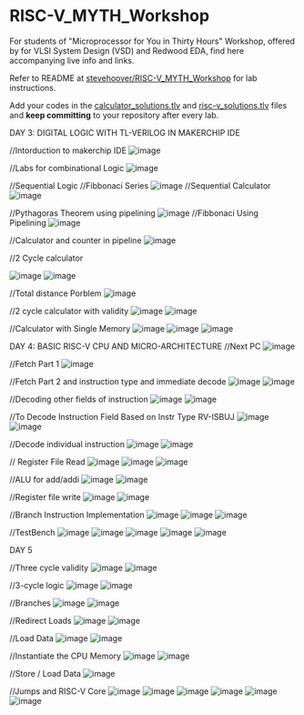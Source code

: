 # RISC-V_MYTH_Workshop

For students of "Microprocessor for You in Thirty Hours" Workshop, offered by for VLSI System Design (VSD) and Redwood EDA, find here accompanying live info and links.

Refer to README at [stevehoover/RISC-V_MYTH_Workshop](https://github.com/stevehoover/RISC-V_MYTH_Workshop) for lab instructions.

Add your codes in the [calculator_solutions.tlv](calculator_solutions.tlv) and [risc-v_solutions.tlv](risc-v_solutions.tlv) files and **keep committing** to your repository after every lab.

DAY 3:
DIGITAL LOGIC WITH TL-VERILOG IN MAKERCHIP IDE

//Intorduction to makerchip IDE
![image](https://user-images.githubusercontent.com/92938137/170808136-e4a76e87-604b-4769-83c2-1be11db23004.png)

//Labs for combinational Logic
![image](https://user-images.githubusercontent.com/92938137/170809678-7063cad8-4f61-400c-a99c-e3df91d2a141.png)

//Sequential Logic
//Fibbonaci Series
![image](https://user-images.githubusercontent.com/92938137/170808413-c62b72ac-b63e-494d-8f05-b5fdc1d6167d.png)
//Sequential Calculator
![image](https://user-images.githubusercontent.com/92938137/170810291-e397f43a-64f2-4efa-a5f4-54f13e0e809b.png)

//Pythagoras Theorem using pipelining
![image](https://user-images.githubusercontent.com/92938137/170810782-6d323e55-6dc1-4daa-80c5-861aa693bdab.png)
//Fibbonaci Using Pipelining
![image](https://user-images.githubusercontent.com/92938137/170811242-87af4067-57ad-4446-a9d6-739bd1f0c5fc.png)

//Calculator and counter in pipeline
![image](https://user-images.githubusercontent.com/92938137/170815690-94e0049d-e676-417c-b18e-8bb4fa462c52.png)

//2 Cycle calculator

![image](https://user-images.githubusercontent.com/92938137/170812865-8135f7b4-e183-4945-ba8a-c34e2d7886f6.png)
![image](https://user-images.githubusercontent.com/92938137/170812888-4ace255e-3d40-40f7-b73a-ee2c1d05cabf.png)

//Total distance Porblem
![image](https://user-images.githubusercontent.com/92938137/170814041-eab3b9a5-75ab-47c0-b43c-941d6d60d1ee.png)

//2 cycle calculator with validity
![image](https://user-images.githubusercontent.com/92938137/170816685-cb5b0b2c-abbf-4279-a199-c26e4f2f3f84.png)
![image](https://user-images.githubusercontent.com/92938137/170816700-8f160ef6-88b0-4ff0-a0ea-981c1c9b8360.png)

//Calculator with Single Memory
![image](https://user-images.githubusercontent.com/92938137/170878578-e173df05-4b54-4585-97a2-53a85ab28299.png)
![image](https://user-images.githubusercontent.com/92938137/170878603-dd91531d-3e2d-4c67-b948-de07d8604c30.png)
![image](https://user-images.githubusercontent.com/92938137/170878655-daf62abd-506e-4bf0-8a72-4086604a0bb7.png)


DAY 4:
BASIC RISC-V CPU AND MICRO-ARCHITECTURE
//Next PC
![image](https://user-images.githubusercontent.com/92938137/170819916-6c0e45e5-5112-4f4e-83d9-50112d18d7c4.png)

//Fetch Part 1
![image](https://user-images.githubusercontent.com/92938137/170820048-4b62bc41-d4d3-4c6c-a0cb-5c222d9a6429.png)

//Fetch Part 2 and instruction type and immediate decode
![image](https://user-images.githubusercontent.com/92938137/170824067-5bce710c-d1cb-4d12-bcb6-3013c950a7de.png)
![image](https://user-images.githubusercontent.com/92938137/170824087-1f7f9d05-42ba-40a8-b09f-01f6fc9dce77.png)

//Decoding other fields of instruction
![image](https://user-images.githubusercontent.com/92938137/170824435-81e1e08e-2684-4bcb-a660-3522f18a0404.png)
![image](https://user-images.githubusercontent.com/92938137/170824438-55e5c738-dce5-4767-bb69-320899632d95.png)

//To Decode Instruction Field Based on Instr Type RV-ISBUJ
![image](https://user-images.githubusercontent.com/92938137/170825404-58384194-0911-4025-ac99-f79d825faee5.png)
![image](https://user-images.githubusercontent.com/92938137/170825416-513e433f-534f-448d-a750-4860b4bd60e4.png)

//Decode individual instruction
![image](https://user-images.githubusercontent.com/92938137/170826071-a408bdca-7289-4c23-afe1-e7d7fe82f4b5.png)
![image](https://user-images.githubusercontent.com/92938137/170826083-677518e2-b854-44bf-bc65-e362f19be7b5.png)

// Register File Read 
![image](https://user-images.githubusercontent.com/92938137/170827535-8a329dda-bb65-4e32-9160-d5e5726d1989.png)
![image](https://user-images.githubusercontent.com/92938137/170827542-bb6aa84b-a922-4199-ad76-c18ee975242c.png)
![image](https://user-images.githubusercontent.com/92938137/170827546-daffaf0d-104c-4b97-978c-314f4026700e.png)

//ALU for add/addi
![image](https://user-images.githubusercontent.com/92938137/170827809-76f5288c-d27d-4df3-87df-b4a9f14ae9df.png)
![image](https://user-images.githubusercontent.com/92938137/170828360-218de152-e8c6-4c76-b106-05e120de27ab.png)

//Register file write
![image](https://user-images.githubusercontent.com/92938137/170828336-f45793bd-a682-4251-b93a-633b3194ad5c.png)
![image](https://user-images.githubusercontent.com/92938137/170828324-4b345f15-d386-4feb-931e-b0c3988b1b81.png)

//Branch Instruction Implementation
![image](https://user-images.githubusercontent.com/92938137/170831616-633043cc-4d56-421c-9765-c243fba67ac3.png)
![image](https://user-images.githubusercontent.com/92938137/170831641-e4c16ed9-1ae9-4b57-b17a-ac0321a61078.png)
![image](https://user-images.githubusercontent.com/92938137/170831679-61cd9ed8-12c1-4afa-be41-bca6be37f704.png)

//TestBench
![image](https://user-images.githubusercontent.com/92938137/170831933-eaefb266-f9ce-4220-8a5a-bb27452a5d3d.png)
![image](https://user-images.githubusercontent.com/92938137/170831954-30d03887-d407-4e6a-81be-3b380c3ef7ec.png)
![image](https://user-images.githubusercontent.com/92938137/170831959-ceb35c41-5b6f-45c0-b8c3-625922d6c8a2.png)
![image](https://user-images.githubusercontent.com/92938137/170831975-4978bb3c-28eb-4734-86e8-07ecbfcff1dd.png)
![image](https://user-images.githubusercontent.com/92938137/170831987-77d78be5-dfad-46f3-918c-021dcece3f67.png)

DAY 5

//Three cycle validity
![image](https://user-images.githubusercontent.com/92938137/170845738-48448eed-28e1-4f3e-8721-f59cf94513a8.png)
![image](https://user-images.githubusercontent.com/92938137/170845742-18b9219f-7c21-43a5-997e-be2dccea8bf7.png)

//3-cycle logic
![image](https://user-images.githubusercontent.com/92938137/170850829-d3b4f1f9-2882-4035-a8a1-3aef7ca87e24.png)
![image](https://user-images.githubusercontent.com/92938137/170850838-06615c74-d6d1-4c9c-a5f2-b299624a7240.png)

//Branches
![image](https://user-images.githubusercontent.com/92938137/170869384-13b371e7-0828-4ffb-b531-739f3daadcde.png)
![image](https://user-images.githubusercontent.com/92938137/170869393-8b5b1fb0-87d5-40be-8cff-628c3b9264c9.png)

//Redirect Loads
![image](https://user-images.githubusercontent.com/92938137/170874332-48eee3d8-d06f-4ad3-b9b0-cc92a826905a.png)
![image](https://user-images.githubusercontent.com/92938137/170874343-97dc8e3b-1cf9-400a-ae8d-b2349a599edc.png)

//Load Data
![image](https://user-images.githubusercontent.com/92938137/170875215-a400eebb-92b6-47d8-bb1d-1295bf1bcd76.png)
![image](https://user-images.githubusercontent.com/92938137/170875231-783e3299-b4d6-4121-9de6-afabf22c7429.png)

//Instantiate the CPU Memory
![image](https://user-images.githubusercontent.com/92938137/170875586-0f78c489-9ea1-41a7-8eaf-604f262470fc.png)
![image](https://user-images.githubusercontent.com/92938137/170875607-1f3cf0ac-198b-4c77-b191-9b02d649460b.png)

//Store / Load Data
![image](https://user-images.githubusercontent.com/92938137/170877732-c9a4f498-4e1f-4243-874e-48d8b8665e80.png)

//Jumps and RISC-V Core
![image](https://user-images.githubusercontent.com/92938137/170878242-fdaeceaf-3029-43f8-998e-e03db4ba31fc.png)
![image](https://user-images.githubusercontent.com/92938137/170878288-ee7a2518-5771-4542-b733-9e2d4f574a3f.png)
![image](https://user-images.githubusercontent.com/92938137/170878311-21456611-e618-490c-a1e1-b2d05cd83f80.png)
![image](https://user-images.githubusercontent.com/92938137/170878327-c993ae1c-86be-4fd3-90bd-19c6be8ff948.png)
![image](https://user-images.githubusercontent.com/92938137/170878337-cff97aad-b15c-4270-b72d-a9582bf1c801.png)
![image](https://user-images.githubusercontent.com/92938137/170878349-b5c7dd71-8c49-449a-9f48-eb558bbab25d.png)





